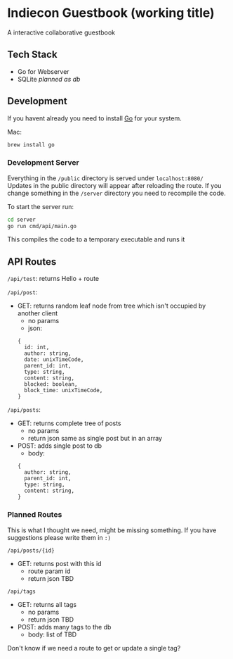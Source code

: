 # Indiecon Guestbook (working title)

A interactive collaborative guestbook

## Tech Stack

- Go for Webserver
- SQLite _planned as db_

## Development

If you havent already you need to install [Go](https://go.dev/) for your system.

Mac:
```zsh
brew install go
```

### Development Server

Everything in the `/public` directory is served under `localhost:8080/`
Updates in the public directory will appear after reloading the route. If you change something in the `/server` directory you need to recompile the code.

To start the server run:
```zsh
cd server
go run cmd/api/main.go
```
This compiles the code to a temporary executable and runs it

## API Routes

`/api/test`: returns Hello + route

`/api/post`: 
- GET: returns random leaf node from tree which isn't occupied by another client
  - no params
  - json: 
  ```
  {
    id: int,
    author: string,
    date: unixTimeCode,
    parent_id: int,
    type: string,
    content: string,
    blocked: boolean,
    block_time: unixTimeCode,
  }
  ```

`/api/posts`:
- GET: returns complete tree of posts
  - no params
  - return json same as single post but in an array
- POST: adds single post to db
  - body:
  ```
  {
    author: string,
    parent_id: int,
    type: string,
    content: string,
  }
  ```

### Planned Routes

This is what I thought we need, might be missing something. If you have suggestions please write them in `:)`

`/api/posts/{id}`
- GET: returns post with this id
  - route param id
  - return json TBD

`/api/tags`
- GET: returns all tags
  - no params
  - return json TBD
- POST: adds many tags to the db
  - body: list of TBD

Don't know if we need a route to get or update a single tag?

